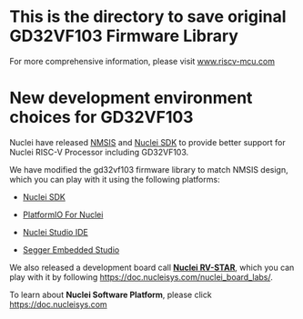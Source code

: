 # This is the directory to save original GD32VF103 Firmware Library
For more comprehensive information, please visit www.riscv-mcu.com

# New development environment choices for GD32VF103

Nuclei have released [NMSIS](https://github.com/Nuclei-Software/NMSIS) and [Nuclei SDK](https://github.com/Nuclei-Software/nuclei-sdk)
to provide better support for Nuclei RISC-V Processor including GD32VF103.

We have modified the gd32vf103 firmware library to match NMSIS design,
which you can play with it using the following platforms:

* [Nuclei SDK](https://github.com/Nuclei-Software/nuclei-sdk)

* [PlatformIO For Nuclei](https://github.com/Nuclei-Software/platform-nuclei)

* [Nuclei Studio IDE](https://www.nucleisys.com/download.php)

* [Segger Embedded Studio](https://www.nucleisys.com/upload/files/doc/ses/Nuclei_SES_IDE_QuickStart_202008.pdf)

We also released a development board call [**Nuclei RV-STAR**](https://www.nucleisys.com/developboard.php),
which you can play with it by following https://doc.nucleisys.com/nuclei_board_labs/.

To learn about **Nuclei Software Platform**, please click https://doc.nucleisys.com
